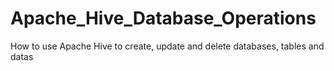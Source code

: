 # Apache_Hive_Database_Operations
How to use Apache Hive to create, update and delete databases, tables and datas
